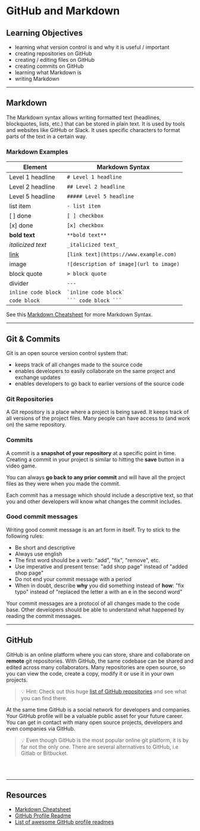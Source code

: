 # GitHub and Markdown

## Learning Objectives

- learning what version control is and why it is useful / important
- creating repositories on GitHub
- creating / editing files on GitHub
- creating commits on GitHub
- learning what Markdown is
- writing Markdown

---

## Markdown

The Markdown syntax allows writing formatted text (headlines, blockquotes, lists, etc.) that can be
stored in plain text. It is used by tools and websites like GitHub or Slack. It uses specific
characters to format parts of the text in a certain way.

### Markdown Examples

| Element                         | Markdown Syntax                         |
| ------------------------------- | --------------------------------------- |
| Level 1 headline                | `# Level 1 headline`                    |
| Level 2 headline                | `## Level 2 headline`                   |
| Level 5 headline                | `##### Level 5 headline`                |
| list item                       | `- list item`                           |
| [ ] done                        | `[ ] checkbox`                          |
| [x] done                        | `[x] checkbox`                          |
| **bold text**                   | `**bold text**`                         |
| _italicized text_               | `_italicized text_`                     |
| [link](https://www.example.com) | `[link text](https://www.example.com)`  |
| image                           | `![description of image](url to image)` |
| block quote                     | `> block quote`                         |
| divider                         | `---`                                   |
| `inline code block`             | `` `inline code block` ``               |
| `code block`                    | ` ``` code block ``` `                  |

See this [Markdown Cheatsheet](https://github.com/adam-p/markdown-here/wiki/Markdown-Cheatsheet) for
more Markdown Syntax.

---

## Git & Commits

Git is an open source version control system that:

- keeps track of all changes made to the source code
- enables developers to easily collaborate on the same project and exchange updates
- enables developers to go back to earlier versions of the source code

### Git Repositories

A Git repository is a place where a project is being saved. It keeps track of all versions of the
project files. Many people can have access to (and work on) the same repository.

### Commits

A commit is a **snapshot of your repository** at a specific point in time. Creating a commit in your
project is similar to hitting the **save** button in a video game.

You can always **go back to any prior commit** and will have all the project files as they were when
you made the commit.

Each commit has a message which should include a descriptive text, so that you and other developers
will know what changes the commit includes.

### Good commit messages

Writing good commit message is an art form in itself. Try to stick to the following rules:

- Be short and descriptive
- Always use english
- The first word should be a verb: "add", "fix", "remove", etc.
- Use imperative and present tense: "add shop page" instead of "added shop page"
- Do not end your commit message with a period
- When in doubt, describe **why** you did something instead of **how**: "fix typo" instead of
  "replaced the letter a with an e in the second word"

Your commit messages are a protocol of all changes made to the code base. Other developers should be
able to understand what happened by reading the commit messages.

---

## GitHub

GitHub is an online platform where you can store, share and collaborate on **remote** git
repositories. With GitHub, the same codebase can be shared and edited across many collaborators.
Many repositories are open source, so you can view the code, create a copy, modify it or use it in
your own projects.

> 💡 Hint: Check out this huge
> [list of GitHub repositories](https://github.com/pawelborkar/awesome-repos) and see what you can
> find there.

At the same time GitHub is a social network for developers and companies. Your GitHub profile will
be a valuable public asset for your future career. You can get in contact with many open source
projects, developers and even companies via GitHub.

> 💡 Even though GitHub is the most popular online git platform, it is by far not the only one.
> There are several alternatives to GitHub, i.e Gitlab or Bitbucket.

<br>
<br>

---

## Resources

- [Markdown Cheatsheet](https://github.com/adam-p/markdown-here/wiki/Markdown-Cheatsheet)
- [GitHub Profile Readme](https://docs.github.com/en/account-and-profile/setting-up-and-managing-your-github-profile/customizing-your-profile/managing-your-profile-readme)
- [List of awesome GitHub profile readmes](https://github.com/abhisheknaiidu/awesome-github-profile-readme)